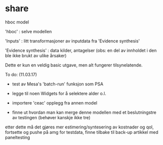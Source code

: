 # share
hboc model

'hboc' : selve modellen 

'Inputs' : litt transformasjoner av inputdata fra 'Evidence synthesis'

'Evidence synthesis' : data kilder, antagelser (obs: en del av innholdet i den ble ikke brukt av ulike årsaker)

Dette er kun en veldig basic utgave, men alt fungerer tilsynelatende. 

To do: (11.03.17)
- test av Mesa's 'batch-run' funksjon som PSA

- legge til noen Widgets for å selektere alder o.l.

- importere 'ceac' opplegg fra annen model

- finne ut hvordan man kan merge denne modellen med et beslutningstre av testingen
  (behøver kanskje ikke tre)
  
etter dette må det gjøres mer estimering/syntesering av kostnader og qol,
fortsette og pushe på amg for testdata, finne tilbake til back-up artikkel med paneltesting 
